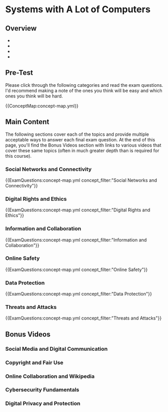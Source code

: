 # Systems with A Lot of Computers

## Overview

* 
* 
* 
*

## Pre-Test

Please click through the following categories and read the exam questions.  I'd recommend making a note of the ones you think will be easy and which ones you think will be hard. 

{{ConceptMap:concept-map.yml}}

## Main Content

The following sections cover each of the topics and provide multiple acceptable ways to answer each final exam question.  At the end of this page, you'll find the Bonus Videos section with links to various videos that cover these same topics (often in much greater depth than is required for this course).

### Social Networks and Connectivity

{{ExamQuestions:concept-map.yml concept_filter:"Social Networks and Connectivity"}}

### Digital Rights and Ethics

{{ExamQuestions:concept-map.yml concept_filter:"Digital Rights and Ethics"}}

### Information and Collaboration

{{ExamQuestions:concept-map.yml concept_filter:"Information and Collaboration"}}

### Online Safety

{{ExamQuestions:concept-map.yml concept_filter:"Online Safety"}}

### Data Protection

{{ExamQuestions:concept-map.yml concept_filter:"Data Protection"}}

### Threats and Attacks

{{ExamQuestions:concept-map.yml concept_filter:"Threats and Attacks"}}

## Bonus Videos

<!-- Add relevant YouTube video embeds here -->

### Social Media and Digital Communication

### Copyright and Fair Use

### Online Collaboration and Wikipedia

### Cybersecurity Fundamentals

### Digital Privacy and Protection

